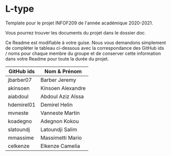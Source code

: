 # L-type
Template pour le projet INFOF209 de l'année académique 2020-2021.

Vous pourrez trouver les documents du projet dans le dossier *doc*.

Ce Readme est modifiable à votre guise. Nous vous demandons simplement de compléter le tableau ci-dessous avec la correspondance des GitHub ids / noms pour chaque membre du groupe et de conserver cette information dans votre Readme pour toute la durée du projet.

| GitHub ids | Nom & Prénom      |
|------------|-------------------|
| jbarber07  | Barber Jeremy     |
| akinsoen   | Kinsoen Alexandre |
| aiabdoul   | Abdoul Aziz Aîssa |
| hdemirel01 | Demirel Helin     |
| mvneste    | Vanneste Martin   |
| koadegno   | Adegnon Kokou     |
| slatoundj  | Latoundji Salim   |
| mmassime   | Massimetti Mario  |
| celkenze   | Elkenze Camelia   |
